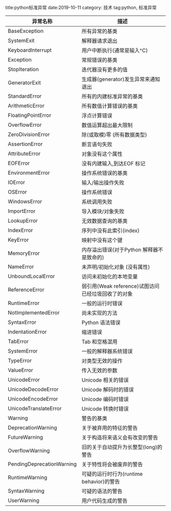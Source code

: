 title:python标准异常
date:2019-10-11
category: 技术
tag:python, 标准异常


| 异常名称                      | 描述                                |
| ------------------------- | --------------------------------- |
| BaseException             | 所有异常的基类                           |
| SystemExit                | 解释器请求退出                           |
| KeyboardInterrupt         | 用户中断执行(通常是输入^C)                   |
| Exception                 | 常规错误的基类                           |
| StopIteration             | 迭代器没有更多的值                         |
| GeneratorExit             | 生成器(generator)发生异常来通知退出           |
| StandardError             | 所有的内建标准异常的基类                      |
| ArithmeticError           | 所有数值计算错误的基类                       |
| FloatingPointError        | 浮点计算错误                            |
| OverflowError             | 数值运算超出最大限制                        |
| ZeroDivisionError         | 除(或取模)零 (所有数据类型)                  |
| AssertionError            | 断言语句失败                            |
| AttributeError            | 对象没有这个属性                          |
| EOFError                  | 没有内建输入,到达EOF 标记                   |
| EnvironmentError          | 操作系统错误的基类                         |
| IOError                   | 输入/输出操作失败                         |
| OSError                   | 操作系统错误                            |
| WindowsError              | 系统调用失败                            |
| ImportError               | 导入模块/对象失败                         |
| LookupError               | 无效数据查询的基类                         |
| IndexError                | 序列中没有此索引(index)                   |
| KeyError                  | 映射中没有这个键                          |
| MemoryError               | 内存溢出错误(对于Python 解释器不是致命的)         |
| NameError                 | 未声明/初始化对象 (没有属性)                  |
| UnboundLocalError         | 访问未初始化的本地变量                       |
| ReferenceError            | 弱引用(Weak reference)试图访问已经垃圾回收了的对象 |
| RuntimeError              | 一般的运行时错误                          |
| NotImplementedError       | 尚未实现的方法                           |
| SyntaxError               | Python 语法错误                       |
| IndentationError          | 缩进错误                              |
| TabError                  | Tab 和空格混用                         |
| SystemError               | 一般的解释器系统错误                        |
| TypeError                 | 对类型无效的操作                          |
| ValueError                | 传入无效的参数                           |
| UnicodeError              | Unicode 相关的错误                     |
| UnicodeDecodeError        | Unicode 解码时的错误                    |
| UnicodeEncodeError        | Unicode 编码时错误                     |
| UnicodeTranslateError     | Unicode 转换时错误                     |
| Warning                   | 警告的基类                             |
| DeprecationWarning        | 关于被弃用的特征的警告                       |
| FutureWarning             | 关于构造将来语义会有改变的警告                   |
| OverflowWarning           | 旧的关于自动提升为长整型(long)的警告             |
| PendingDeprecationWarning | 关于特性将会被废弃的警告                      |
| RuntimeWarning            | 可疑的运行时行为(runtime behavior)的警告     |
| SyntaxWarning             | 可疑的语法的警告                          |
| UserWarning               | 用户代码生成的警告                         |
